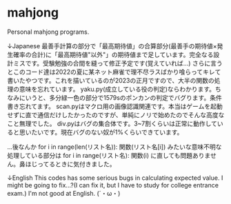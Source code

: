# mahjong
Personal mahjong programs.

↓Japanese
最善手計算の部分で「最高期待値」の合算部分(最善手の期待値×発生確率の合計)に「最高期待値"以外"」の期待値まで足しています。完全なる設計ミスです。受験勉強の合間を縫って修正予定です(覚えていれば…)
さらに言うとこのコード達は2022の夏に某ネット麻雀で理不尽ラスばかり喰らってキレて書いたやつです。これを描いているのが2023の正月ですので、大半の関数の処理の意味を忘れています。
yaku.py(成立している役の判定)ならわかります。ちなみにいうと、多分緑一色の部分で1579sのポンカンの判定でバグります。条件書き忘れてます。
scan.pyはマクロ用の画像認識関連です。本当はゲームを起動せずに直で通信だけしたかったのですが、単純にノリで始めたのでそんな高度なこと無理でした。
div.pyはバグの集合体です。3~7割くらいは正常に動作していると思いたいです。現在バグのない奴が1%くらいできています。

...後なんか
for i in range(len(リスト名)):
    関数(リスト名[i])
みたいな意味不明な処理している部分は
for i in range(リスト名):
    関数(i)
に直しても問題ありません。鼻ほじってるときに気付きました。

↓English
This codes has some serious bugs in calculating expected value. I might be going to fix...?(I can fix it, but I have to study for college entrance exam.)
I'm not good at English. (´・ω・)
